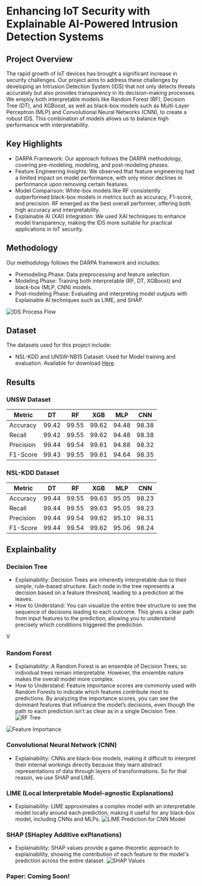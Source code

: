 # Enhancing IoT Security with Explainable AI-Powered Intrusion Detection Systems
## Project Overview
The rapid growth of IoT devices has brought a significant increase in security challenges. Our project aims to address these challenges by developing an Intrusion Detection System (IDS) that not only detects threats accurately but also provides transparency in its decision-making processes. We employ both interpretable models like Random Forest (RF), Decision Tree (DT), and XGBoost, as well as black-box models such as Multi-Layer Perceptron (MLP) and Convolutional Neural Networks (CNN), to create a robust IDS. This combination of models allows us to balance high performance with interpretability.

## Key Highlights
- DARPA Framework: Our approach follows the DARPA methodology, covering pre-modeling, modeling, and post-modeling phases.
- Feature Engineering Insights: We observed that feature engineering had a limited impact on model performance, with only minor declines in performance upon removing certain features.
- Model Comparison: White-box models like RF consistently outperformed black-box models in metrics such as accuracy, F1-score, and precision. RF emerged as the best overall performer, offering both high accuracy and interpretability.
- Explainable AI (XAI) Integration: We used XAI techniques to enhance model transparency, making the IDS more suitable for practical applications in IoT security.

## Methodology
Our methodology follows the DARPA framework and includes:

- Premodeling Phase: Data preprocessing and feature selection.
- Modeling Phase: Training both interpretable (RF, DT, XGBoost) and black-box (MLP, CNN) models.
- Post-modeling Phase: Evaluating and interpreting model outputs with Explainable AI techniques such as LIME, and SHAP.

![IDS Process Flow](images/IDS_Flow_process.png)


## Dataset
The datasets used for this project include:
- NSL-KDD and UNSW-NB15 Dataset: Used for Model training and evaluation. Available for download [Here](https://drive.google.com/drive/folders/15vnzqj4Ji9naEntCxJQT4d52whGddcTO?usp=sharing).


## Results

### UNSW Dataset
| Metric     | DT | RF | XGB | MLP | CNN |
|------------|---------|---------|---------|---------|---------|
| Accuracy   | 99.42   | 99.55   | 99.62   | 94.48   | 98.38   |
| Recall     | 99.42   | 99.55   | 99.62   | 94.48   | 98.38   |
| Precision  | 99.44   | 99.54   | 99.61   | 94.88   | 98.32   |
| F1-Score   | 99.43   | 99.55   | 99.61   | 94.64   | 98.35   |

### NSL-KDD Dataset
| Metric          | DT | RF | XGB | MLP | CNN |
|-----------------|---------|---------|---------|---------|---------|
| Accuracy| 99.44   | 99.55   | 99.63   | 95.05   | 98.23   |
| Recall          | 99.44   | 99.55   | 99.63   | 95.05   | 98.23   |
| Precision       | 99.44   | 99.54   | 99.62   | 95.10   | 98.31   |
| F1-Score        | 99.44   | 99.54   | 99.62   | 95.06   | 98.24   |

## Explainbality

### Decision Tree
- Explainability: Decision Trees are inherently interpretable due to their simple, rule-based structure. Each node in the tree represents a decision based on a feature threshold, leading to a prediction at the leaves.
- How to Understand: You can visualize the entire tree structure to see the sequence of decisions leading to each outcome. This gives a clear path from input features to the prediction, allowing you to understand precisely which conditions triggered the prediction.


<img src="images/DT_visual.png" alt="Visualising the DT Tree" width="10" height="20">


### Random Forest
- Explainability: A Random Forest is an ensemble of Decision Trees, so individual trees remain interpretable. However, the ensemble nature makes the overall model more complex.
- How to Understand: Feature importance scores are commonly used with Random Forests to indicate which features contribute most to predictions. By analyzing the importance scores, you can see the dominant features that influence the model’s decisions, even though the path to each prediction isn’t as clear as in a single Decision Tree.
![RF Tree](images/RF_tree_2.png)

![Feature Importance](images/RF_feature.png)

### Convolutional Neural Network (CNN)
- Explainability: CNNs are black-box models, making it difficult to interpret their internal workings directly because they learn abstract representations of data through layers of transformations. So for that reason, we use SHAP and LIME.

### LIME (Local Interpretable Model-agnostic Explanations)
- Explainability: LIME approximates a complex model with an interpretable model locally around each prediction, making it useful for any black-box model, including CNNs and MLPs.
![LIME Prediction for CNN Model](images/unsw_explain.PNG)

### SHAP (SHapley Additive exPlanations)
- Explainability: SHAP values provide a game-theoretic approach to explainability, showing the contribution of each feature to the model's prediction across the entire dataset.
![SHAP Values](images/shap_values.png)


### Paper: Coming Soon!
